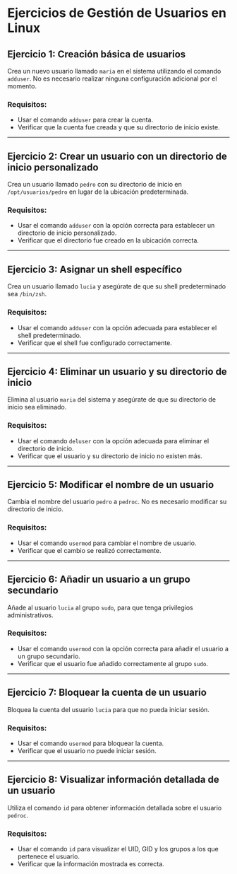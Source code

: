 
# Ejercicios de Gestión de Usuarios en Linux

## Ejercicio 1: Creación básica de usuarios
Crea un nuevo usuario llamado `maria` en el sistema utilizando el comando `adduser`. No es necesario realizar ninguna configuración adicional por el momento.

### Requisitos:
- Usar el comando `adduser` para crear la cuenta.
- Verificar que la cuenta fue creada y que su directorio de inicio existe.

---

## Ejercicio 2: Crear un usuario con un directorio de inicio personalizado
Crea un usuario llamado `pedro` con su directorio de inicio en `/opt/usuarios/pedro` en lugar de la ubicación predeterminada.

### Requisitos:
- Usar el comando `adduser` con la opción correcta para establecer un directorio de inicio personalizado.
- Verificar que el directorio fue creado en la ubicación correcta.

---

## Ejercicio 3: Asignar un shell específico
Crea un usuario llamado `lucia` y asegúrate de que su shell predeterminado sea `/bin/zsh`.

### Requisitos:
- Usar el comando `adduser` con la opción adecuada para establecer el shell predeterminado.
- Verificar que el shell fue configurado correctamente.

---

## Ejercicio 4: Eliminar un usuario y su directorio de inicio
Elimina al usuario `maria` del sistema y asegúrate de que su directorio de inicio sea eliminado.

### Requisitos:
- Usar el comando `deluser` con la opción adecuada para eliminar el directorio de inicio.
- Verificar que el usuario y su directorio de inicio no existen más.

---

## Ejercicio 5: Modificar el nombre de un usuario
Cambia el nombre del usuario `pedro` a `pedroc`. No es necesario modificar su directorio de inicio.

### Requisitos:
- Usar el comando `usermod` para cambiar el nombre de usuario.
- Verificar que el cambio se realizó correctamente.

---

## Ejercicio 6: Añadir un usuario a un grupo secundario
Añade al usuario `lucia` al grupo `sudo`, para que tenga privilegios administrativos.

### Requisitos:
- Usar el comando `usermod` con la opción correcta para añadir el usuario a un grupo secundario.
- Verificar que el usuario fue añadido correctamente al grupo `sudo`.

---

## Ejercicio 7: Bloquear la cuenta de un usuario
Bloquea la cuenta del usuario `lucia` para que no pueda iniciar sesión.

### Requisitos:
- Usar el comando `usermod` para bloquear la cuenta.
- Verificar que el usuario no puede iniciar sesión.

---

## Ejercicio 8: Visualizar información detallada de un usuario
Utiliza el comando `id` para obtener información detallada sobre el usuario `pedroc`.

### Requisitos:
- Usar el comando `id` para visualizar el UID, GID y los grupos a los que pertenece el usuario.
- Verificar que la información mostrada es correcta.

